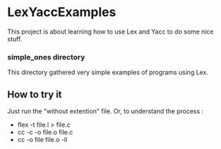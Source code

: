 # LexYaccExamples
This project is about learning how to use Lex and Yacc to do some nice stuff.

### simple_ones directory
This directory gathered very simple examples of programs using Lex.

## How to try it
Just run the "without extention" file.
Or, to understand the process :
* flex -t file.l > file.c
* cc -c -o file.o file.c
* cc -o file file.o -ll
